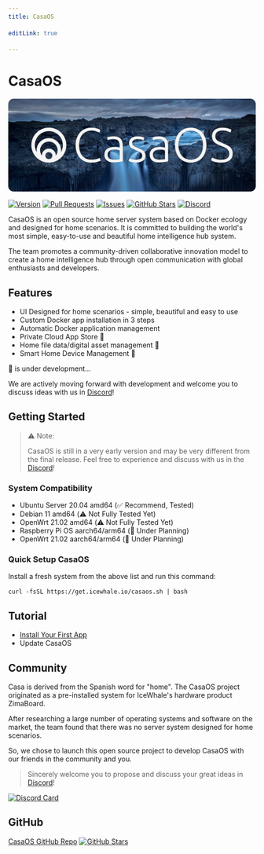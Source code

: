 ```yaml
---
title: CasaOS

editLink: true

---
```


# CasaOS

![CasaOS](https://raw.githubusercontent.com/IceWhaleTech/logo/main/casaos/casaos_banner_aldeyjarfoss.png)

[![Version](https://img.shields.io/static/v1?label=CasaOS&message=v0.1.0&color=162453&style=flat-square)](https://github.com/IceWhaleTech/CasaOS)
[![Pull Requests](https://img.shields.io/github/issues-pr/IceWhaleTech/CasaOS?color=162453&style=flat-square)](https://github.com/IceWhaleTech/CasaOS/pulls)
[![Issues](https://img.shields.io/github/issues/IceWhaleTech/CasaOS?color=162453&style=flat-square)](https://github.com/IceWhaleTech/CasaOS/issues)
[![GitHub Stars](https://img.shields.io/github/stars/IceWhaleTech/CasaOS?color=162453&logo=github&style=flat-square)](https://github.com/IceWhaleTech/CasaOS/stargazers)
[![Discord](https://img.shields.io/discord/884667213326463016?color=162453&label=Chat&logo=discord&logoColor=fff&style=flat-square)](https://discord.gg/Gx4BCEtHjx)

CasaOS is an open source home server system based on Docker ecology and designed for home scenarios. It is committed to building the world's most simple, easy-to-use and beautiful home intelligence hub system.

The team promotes a community-driven collaborative innovation model to create a home intelligence hub through open communication with global enthusiasts and developers.


## Features

 - UI Designed for home scenarios - simple, beautiful and easy to use
 - Custom Docker app installation in 3 steps
 - Automatic Docker application management
 - Private Cloud App Store 🚧
 - Home file data/digital asset management 🚧
 - Smart Home Device Management 🚧

🚧 is under development...

We are actively moving forward with development and welcome you to discuss ideas with us in [Discord](https://discord.gg/Gx4BCEtHjx)!

## Getting Started

> ⚠️ Note: 
> 
> CasaOS is still in a very early version and may be very different from the final release. Feel free to experience and discuss with us in the [Discord](https://discord.gg/Gx4BCEtHjx)!

### System Compatibility

 - Ubuntu Server 20.04 amd64 (✅ Recommend, Tested)
 - Debian 11 amd64 (⚠️ Not Fully Tested Yet)
 - OpenWrt 21.02 amd64 (⚠️ Not Fully Tested Yet)
 - Raspberry Pi OS aarch64/arm64 (🚧 Under Planning)
 - OpenWrt 21.02 aarch64/arm64 (🚧 Under Planning)

### Quick Setup CasaOS

Install a fresh system from the above list and run this command:

```sh:no-line-numbers
curl -fsSL https://get.icewhale.io/casaos.sh | bash
```

## Tutorial

 - [Install Your First App](./install-app.md)
 - Update CasaOS


## Community

Casa is derived from the Spanish word for "home".
The CasaOS project originated as a pre-installed system for IceWhale's hardware product ZimaBoard.

After researching a large number of operating systems and software on the market, the team found that there was no server system designed for home scenarios.

So, we chose to launch this open source project to develop CasaOS with our friends in the community and you.

> Sincerely welcome you to propose and discuss your great ideas in [Discord](https://discord.gg/Gx4BCEtHjx)!

[![Discord Card](https://discordapp.com/api/guilds/884667213326463016/widget.png?style=banner2)](https://discord.gg/Gx4BCEtHjx)


## GitHub


[CasaOS GitHub Repo](https://github.com/IceWhaleTech/CasaOS)
[![GitHub Stars](https://img.shields.io/github/stars/IceWhaleTech/CasaOS?color=162453&logo=github&style=for-the-badge)](https://github.com/IceWhaleTech/CasaOS)